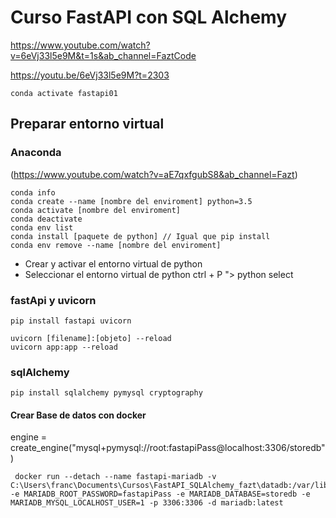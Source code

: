 # Curso FastAPI con SQL Alchemy
https://www.youtube.com/watch?v=6eVj33l5e9M&t=1s&ab_channel=FaztCode

https://youtu.be/6eVj33l5e9M?t=2303
```
conda activate fastapi01
```

## Preparar entorno virtual
    
### Anaconda 
(https://www.youtube.com/watch?v=aE7qxfgubS8&ab_channel=Fazt)
```
conda info
conda create --name [nombre del enviroment] python=3.5
conda activate [nombre del enviroment]
conda deactivate
conda env list
conda install [paquete de python] // Igual que pip install
conda env remove --name [nombre del enviroment]
```
- Crear y activar el entorno virtual de python
- Seleccionar el entorno virtual de python ctrl + P "> python select

### fastApi y uvicorn
```
pip install fastapi uvicorn

uvicorn [filename]:[objeto] --reload
uvicorn app:app --reload
```

### sqlAlchemy
```
pip install sqlalchemy pymysql cryptography
```

#### Crear Base de datos con docker
engine = create_engine("mysql+pymysql://root:fastapiPass@localhost:3306/storedb")

```
 docker run --detach --name fastapi-mariadb -v C:\Users\franc\Documents\Cursos\FastAPI_SQLAlchemy_fazt\datadb:/var/lib/mysql -e MARIADB_ROOT_PASSWORD=fastapiPass -e MARIADB_DATABASE=storedb -e MARIADB_MYSQL_LOCALHOST_USER=1 -p 3306:3306 -d mariadb:latest
```